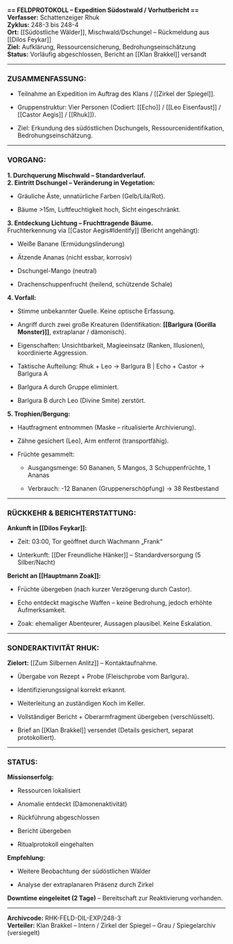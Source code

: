 **== FELDPROTOKOLL – Expedition Südostwald / Vorhutbericht ==**  
**Verfasser:** Schattenzeiger Rhuk  
**Zyklus:** 248-3 bis 248-4  
**Ort:** [[Südöstliche Wälder]], Mischwald/Dschungel – Rückmeldung aus [[Dilos Feykar]]  
**Ziel:** Aufklärung, Ressourcensicherung, Bedrohungseinschätzung  
**Status:** Vorläufig abgeschlossen, Bericht an [[Klan Brakkel]] versandt

---

### **ZUSAMMENFASSUNG:**

- Teilnahme an Expedition im Auftrag des Klans / [[Zirkel der Spiegel]].
    
- Gruppenstruktur: Vier Personen (Codiert: [[Echo]] / [[Leo Eisenfaust]] / [[Castor Aegis]] / [[Rhuk]]).
    
- Ziel: Erkundung des südöstlichen Dschungels, Ressourcenidentifikation, Bedrohungseinschätzung.
    

---

### **VORGANG:**

**1. Durchquerung Mischwald – Standardverlauf.**  
**2. Eintritt Dschungel – Veränderung in Vegetation:**

- Gräuliche Äste, unnatürliche Farben (Gelb/Lila/Rot).
    
- Bäume >15m, Luftfeuchtigkeit hoch, Sicht eingeschränkt.
    

**3. Entdeckung Lichtung – Fruchttragende Bäume.**  
Fruchterkennung via [[Castor Aegis#Identify]] (Bericht angehängt):

- Weiße Banane (Ermüdungslinderung)
    
- Ätzende Ananas (nicht essbar, korrosiv)
    
- Dschungel-Mango (neutral)
    
- Drachenschuppenfrucht (heilend, schützende Schale)
    

**4. Vorfall:**

- Stimme unbekannter Quelle. Keine optische Erfassung.
    
- Angriff durch zwei große Kreaturen (Identifikation: **[[Barlgura (Gorilla Monster)]]**, extraplanar / dämonisch).
    
- Eigenschaften: Unsichtbarkeit, Magieeinsatz (Ranken, Illusionen), koordinierte Aggression.
    
- Taktische Aufteilung: Rhuk + Leo -> Barlgura B | Echo + Castor -> Barlgura A
    
- Barlgura A durch Gruppe eliminiert.
    
- Barlgura B durch Leo (Divine Smite) zerstört.
    

**5. Trophien/Bergung:**

- Hautfragment entnommen (Maske – ritualisierte Archivierung).
    
- Zähne gesichert (Leo), Arm entfernt (transportfähig).
    
- Früchte gesammelt:
    
    - Ausgangsmenge: 50 Bananen, 5 Mangos, 3 Schuppenfrüchte, 1 Ananas
        
    - Verbrauch: -12 Bananen (Gruppenerschöpfung) → 38 Restbestand
        

---

### **RÜCKKEHR & BERICHTERSTATTUNG:**

**Ankunft in [[Dilos Feykar]]:**

- Zeit: 03:00, Tor geöffnet durch Wachmann „Frank“
    
- Unterkunft: [[Der Freundliche Hänker]] – Standardversorgung (5 Silber/Nacht)
    

**Bericht an [[Hauptmann Zoak]]:**

- Früchte übergeben (nach kurzer Verzögerung durch Castor).
    
- Echo entdeckt magische Waffen – keine Bedrohung, jedoch erhöhte Aufmerksamkeit.
    
- Zoak: ehemaliger Abenteurer, Aussagen plausibel. Keine Eskalation.
    

---

### **SONDERAKTIVITÄT RHUK:**

**Zielort:** [[Zum Silbernen Anlitz]] – Kontaktaufnahme.

- Übergabe von Rezept + Probe (Fleischprobe vom Barlgura).
    
- Identifizierungssignal korrekt erkannt.
    
- Weiterleitung an zuständigen Koch im Keller.
    
- Vollständiger Bericht + Oberarmfragment übergeben (verschlüsselt).
    
- Brief an [[Klan Brakkel]] versendet (Details gesichert, separat protokolliert).
    

---

### **STATUS:**

**Missionserfolg:**

- Ressourcen lokalisiert
    
- Anomalie entdeckt (Dämonenaktivität)
    
- Rückführung abgeschlossen
    
- Bericht übergeben
    
- Ritualprotokoll eingehalten
    

**Empfehlung:**

- Weitere Beobachtung der südöstlichen Wälder
    
- Analyse der extraplanaren Präsenz durch Zirkel


**Downtime eingeleitet (2 Tage)** – Bereitschaft zur Reaktivierung vorhanden.

---

**Archivcode:** RHK-FELD-DIL-EXP/248-3  
**Verteiler:** Klan Brakkel – Intern / Zirkel der Spiegel – Grau / Spiegelarchiv (versiegelt)
